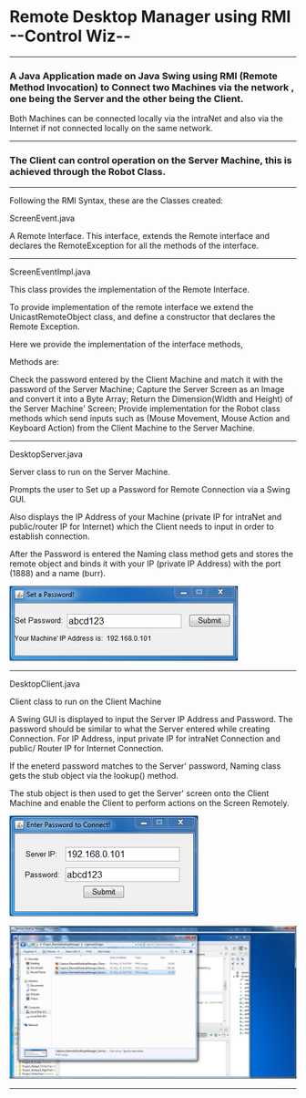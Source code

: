 # Remote Desktop Manager using RMI  --Control Wiz--
***

### A Java Application made on Java Swing using RMI (Remote Method Invocation) to Connect two Machines via the network , one being the Server and the other being the Client. 

Both Machines can be connected locally via the intraNet and also via the Internet if not connected locally on the same network.

---

### The Client can control operation on the Server Machine, this is achieved through the Robot Class.
---

Following the RMI Syntax, these are the Classes created:

ScreenEvent.java

A Remote Interface.
This interface, extends the Remote interface and declares the RemoteException for all the methods of the interface.

---

ScreenEventImpl.java

This class provides the implementation of the Remote Interface.

To provide implementation of the remote interface we extend the UnicastRemoteObject class, and define a constructor that declares the Remote Exception.
  
Here we provide the implementation of the interface methods,
 
Methods are: 
 
Check the password entered by the Client Machine and match it with the password of the Server Machine;
Capture the Server Screen as an Image and convert it into a Byte Array;
Return the Dimension(Width and Height) of the Server Machine' Screen;
Provide implementation for the Robot class methods which send inputs such as (Mouse Movement, Mouse Action and Keyboard Action) from the Client Machine to the Server Machine.

---

DesktopServer.java

Server class to run on the Server Machine.
 
Prompts the user to Set up a Password for Remote Connection via a Swing GUI.

Also displays the IP Address of your Machine (private IP for intraNet and public/router IP for Internet) which the Client needs to input in order to establish connection.

After the Password is entered the Naming class method gets and stores the remote object and binds it with your IP (private IP Address) with the port (1888) and a name (burr).

![Capture_RemoteDesktopManager_ServerPassword.PNG](https://github.com/04xRaynal/RemoteDesktopManager_JavaRMI_--Control_Wiz--/blob/798d1b2720da6fd81883ad8e6445e343e170d39d/Captured%20Images/Capture_RemoteDesktopManager_ServerPassword.PNG)

---

DesktopClient.java

Client class to run on the Client Machine
 
A Swing GUI is displayed to input the Server IP Address and Password. 
The password should be similar to what the Server entered while creating Connection.
For IP Address, input private IP for intraNet Connection and public/ Router IP for Internet Connection.
 
If the eneterd password matches to the Server' password, Naming class gets the stub object via the lookup() method.
 
The stub object is then used to get the Server' screen onto the Client Machine and enable the Client to perform actions on the Screen Remotely.

![Capture_RemoteDesktopManager_ClientConnection.PNG](https://github.com/04xRaynal/RemoteDesktopManager_JavaRMI_--Control_Wiz--/blob/798d1b2720da6fd81883ad8e6445e343e170d39d/Captured%20Images/Capture_RemoteDesktopManager_ClientConnection.PNG)

![Capture_RemoteDesktopManager_RemoteScreen.PNG](https://github.com/04xRaynal/RemoteDesktopManager_JavaRMI_--Control_Wiz--/blob/798d1b2720da6fd81883ad8e6445e343e170d39d/Captured%20Images/Capture_RemoteDesktopManager_RemoteScreen.PNG)

---


